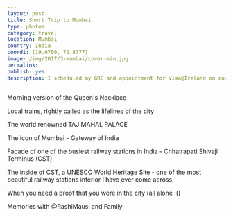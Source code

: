 ```yaml
---
layout: post
title: Short Trip to Mumbai
type: photos
category: travel
location: Mumbai
country: India
coordi: (19.0760, 72.8777)
image: /img/2017/3-mumbai/cover-min.jpg 
permalink: 
publish: yes
description: I scheduled my GRE and appointment for Visa@Ireland on consecutive days which were both supposed to take place in Mumbai which enabled me to visit the city of dreams :)
---
```

<!-- http://compressjpeg.com -->
<!-- http://compressimage.toolur.com/ 1024, 400-->
<p class="center"><img src="{{site.baseurl}}/img/2017/3-mumbai/cover.jpg" alt="">Morning version of the Queen's Necklace</p>

<p class="center"><img src="{{site.baseurl}}/img/2017/3-mumbai/1.jpg" alt="">Local trains, rightly called as the lifelines of the city</p>

<p class="center"><img src="{{site.baseurl}}/img/2017/3-mumbai/2.jpg" alt="">The world renowned TAJ MAHAL PALACE</p>

<p class="center"><img src="{{site.baseurl}}/img/2017/3-mumbai/3.jpg" alt="">The icon of Mumbai - Gateway of India</p>

<p class="center"><img src="{{site.baseurl}}/img/2017/3-mumbai/4.jpg" alt="">Facade of one of the busiest railway stations in India - Chhatrapati Shivaji Terminus (CST)</p>

<p class="center"><img src="{{site.baseurl}}/img/2017/3-mumbai/5.jpg" alt="">The inside of CST, a UNESCO World Heritage Site - one of the most beautiful railway stations interior I have ever come across.</p>

<p class="center"><img src="{{site.baseurl}}/img/2017/3-mumbai/6.jpg" alt="">When you need a proof that you were in the city (all alone :()</p>

<p class="center"><img src="{{site.baseurl}}/img/2017/3-mumbai/7.jpg" alt="">Memories with @RashiMausi and Family</p>